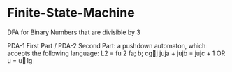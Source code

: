 # Finite-State-Machine
DFA for Binary Numbers that are divisible by 3

PDA-1 First Part / PDA-2 Second Part: a pushdown automaton, which accepts the following language:
L2 = fu 2 fa; b; cgj juja + jujb = jujc + 1 OR u = u􀀀1g
